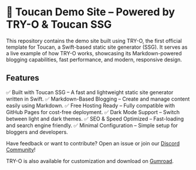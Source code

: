 # 🚀 Toucan Demo Site – Powered by TRY-O & Toucan SSG 

This repository contains the demo site built using TRY-O, the first official template for Toucan, a Swift-based static site generator (SSG). It serves as a live example of how TRY-O works, showcasing its Markdown-powered blogging capabilities, fast performance, and modern, responsive design.

## Features
✅ Built with Toucan SSG – A fast and lightweight static site generator written in Swift.
✅ Markdown-Based Blogging – Create and manage content easily using Markdown.
✅ Free Hosting Ready – Fully compatible with GitHub Pages for cost-free deployment.
✅ Dark Mode Support – Switch between light and dark themes.
✅ SEO & Speed Optimized – Fast-loading and search engine friendly.
✅ Minimal Configuration – Simple setup for bloggers and developers.

Have feedback or want to contribute? Open an issue or join our [Discord Community](https://discord.gg/HWvykFP9)!

TRY-O is also available for customization and download on [Gumroad](https://binarybirds.gumroad.com/l/TRY-O).
